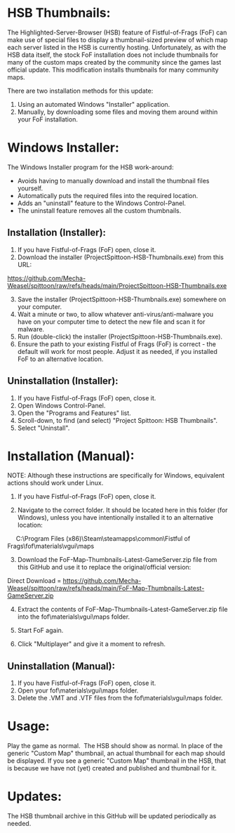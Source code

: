 HSB Thumbnails:
==============

The Highlighted-Server-Browser (HSB) feature of Fistful-of-Frags (FoF) can make use of special files to display a thumbnail-sized preview of which map each server listed in the HSB is currently hosting.  Unfortunately, as with the HSB data itself, the stock FoF installation does not include thumbnails for many of the custom maps created by the community since the games last official update.  This modification installs thumbnails for many community maps.


There are two installation methods for this update:

1) Using an automated Windows "Installer" application.
2) Manually, by downloading some files and moving them around within your FoF installation.

Windows Installer:
=================

The Windows Installer program for the HSB work-around:

* Avoids having to manually download and install the thumbnail files yourself.
* Automatically puts the required files into the required location.
* Adds an "uninstall" feature to the Windows Control-Panel.
* The uninstall feature removes all the custom thumbnails.

Installation (Installer):
------------------------

1) If you have Fistful-of-Frags (FoF) open, close it.
2) Download the installer (ProjectSpittoon-HSB-Thumbnails.exe) from this URL:

https://github.com/Mecha-Weasel/spittoon/raw/refs/heads/main/ProjectSpittoon-HSB-Thumbnails.exe

3) Save the installer (ProjectSpittoon-HSB-Thumbnails.exe) somewhere on your computer.
4) Wait a minute or two, to allow whatever anti-virus/anti-malware you have on your computer time to detect the new file and scan it for malware.
5) Run (double-click) the installer (ProjectSpittoon-HSB-Thumbnails.exe).
6) Ensure the path to your existing Fistful of Frags (FoF) is correct - the default will work for most people. Adjust it as needed, if you installed FoF to an alternative location.

Uninstallation (Installer):
--------------------------

1) If you have Fistful-of-Frags (FoF) open, close it.
2) Open Windows Control-Panel.
3) Open the "Programs and Features" list.
4) Scroll-down, to find (and select) "Project Spittoon: HSB Thumbnails".
5) Select "Uninstall".

Installation (Manual):
=====================

NOTE: Although these instructions are specifically for Windows, equivalent actions should work under Linux.

1) If you have Fistful-of-Frags (FoF) open, close it.

2) Navigate to the correct folder.  It should be located here in this folder (for Windows), unless you have intentionally installed it to an alternative location:

     C:\Program Files (x86)\Steam\steamapps\common\Fistful of Frags\fof\materials\vgui\maps

3) Download the FoF-Map-Thumbnails-Latest-GameServer.zip file from this GitHub and use it to replace the original/official version:

Direct Download =
https://github.com/Mecha-Weasel/spittoon/raw/refs/heads/main/FoF-Map-Thumbnails-Latest-GameServer.zip

4) Extract the contents of FoF-Map-Thumbnails-Latest-GameServer.zip file into the fof\materials\vgui\maps folder.

4) Start FoF again.

5) Click "Multiplayer" and give it a moment to refresh.

Uninstallation (Manual):
-----------------------

1) If you have Fistful-of-Frags (FoF) open, close it.
2) Open your fof\materials\vgui\maps folder.
3) Delete the .VMT and .VTF files from the fof\materials\vgui\maps folder.

Usage:
=====

Play the game as normal.  The HSB should show as normal.  In place of the generic "Custom Map" thumbnail, an actual thumbnail for each map should be displayed.  If you see a generic "Custom Map" thumbnail in the HSB, that is because we have not (yet) created and published and thumbnail for it.

Updates:
=======

The HSB thumbnail archive in this GitHub will be updated periodically as needed.
